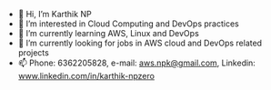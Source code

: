 - 👋 Hi, I’m Karthik NP
- 👀 I’m interested in Cloud Computing and DevOps practices
- 🌱 I’m currently learning AWS, Linux and DevOps
- 💞️ I’m currently looking for jobs in AWS cloud and DevOps related projects
- 📫 Phone: 6362205828, e-mail: aws.npk@gmail.com, Linkedin: www.linkedin.com/in/karthik-npzero
<!---
npk-aws/npk-aws is a ✨ special ✨ repository because its `README.md` (this file) appears on your GitHub profile.
You can click the Preview link to take a look at your changes.
--->
